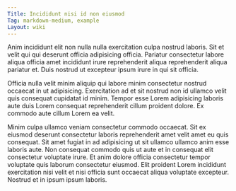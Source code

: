 ```yaml
---
Title: Incididunt nisi id non eiusmod
Tag: markdown-medium, example
Layout: wiki
---
```

Anim incididunt elit non nulla nulla exercitation culpa nostrud laboris. Sit et velit qui qui deserunt officia adipisicing officia. Pariatur consectetur labore aliqua officia amet incididunt irure reprehenderit aliqua reprehenderit aliqua pariatur et. Duis nostrud ut excepteur ipsum irure in qui sit officia.

Officia nulla velit minim aliquip qui labore minim consectetur nostrud occaecat in ut adipisicing. Exercitation ad et sit nostrud non id ullamco velit quis consequat cupidatat id minim. Tempor esse Lorem adipisicing laboris aute duis Lorem consequat reprehenderit cillum proident dolore. Ex commodo aute cillum Lorem ea velit.

Minim culpa ullamco veniam consectetur commodo occaecat. Sit ex eiusmod deserunt consectetur laboris reprehenderit amet velit amet eu quis consequat. Sit amet fugiat in ad adipisicing ut sit ullamco ullamco anim esse laboris aute. Non consequat commodo quis ut aute et in consequat elit consectetur voluptate irure. Et anim dolore officia consectetur tempor voluptate quis laborum consectetur eiusmod. Elit proident Lorem incididunt exercitation nisi velit et nisi officia sunt occaecat aliqua voluptate excepteur. Nostrud et in ipsum ipsum laboris.
